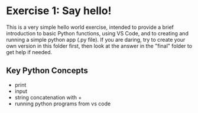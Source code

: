 # Exercise 1: Say hello!

This is a very simple hello world exercise, intended to provide a brief introduction to basic Python functions, using VS Code, and to creating and running a simple python app (.py file). If you are daring, try to create your own version in this folder first, then look at the answer in the "final" folder to get help if needed.

## Key Python Concepts
* print
* input
* string concatenation with +
* running python programs from vs code

